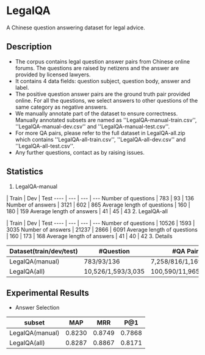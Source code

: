 # LegalQA
A Chinese question answering dataset for legal advice.

## Description ##

 - The corpus contains legal question answer pairs from Chinese online forums. The questions are raised by netizens and the answer are provided by licensed lawyers. 
 - It contains 4 data fields: question subject, question body, answer and label. 
 - The positive question answer pairs are the ground truth pair provided online. For all the questions, we select answers to other questions of the same category as negative answers. 
 - We manually annotate part of the dataset to ensure correctness. Manually annotated subsets are named as ''LegalQA-manual-train.csv'', ''LegalQA-manual-dev.csv'' and ''LegalQA-manual-test.csv''.
 - For more QA pairs, please refer to the full dataset in LegalQA-all.zip which contains  ''LegalQA-all-train.csv'', ''LegalQA-all-dev.csv'' and ''LegalQA-all-test.csv''.
 - Any further questions, contact as by raising issues.

## Statistics ##

 1. LegalQA-manual
 
 | Train | Dev | Test
---- | --- | --- | ---
Number of questions | 783 | 93 | 136
Number of answers | 3121 | 602 | 865
Average length of questions | 160 | 180 | 159
Average length of answers  | 41 | 45 | 43
 2. LegalQA-all
 
 | Train | Dev | Test
---- | --- | --- | ---
Number of questions | 10526 | 1593 | 3035
Number of answers | 21237 | 2866 | 6091
Average length of questions | 160 | 173 | 168
Average length of answers  | 41 | 40 | 42
 3. Details
 
Dataset(train/dev/test) | #Question | #QA Pairs | %Correct
---- | --- | --- | ---
LegalQA(manual) | 783/93/136 | 7,258/816/1,169 | 21.8/23.3/23.9
LegalQA(all) | 10,526/1,593/3,035 | 100,590/11,965/26,913 | 21.8/24.4/22.9


## Experimental Results ##

 - Answer Selection

subset | MAP | MRR | P@1
---- | --- | --- | ---
LegalQA(manual) | 0.8230 | 0.8749 | 0.7868
LegalQA(all) | 0.8287 | 0.8867 | 0.8171
